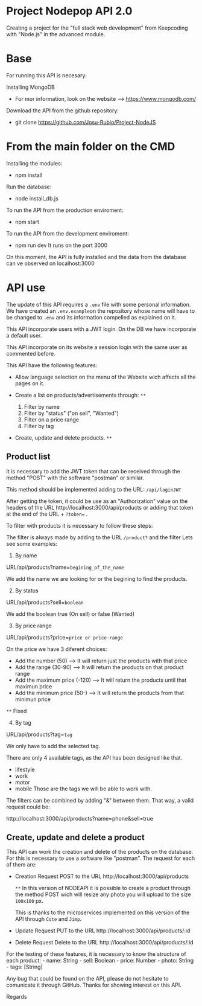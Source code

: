 # Project Nodepop API 2.0

Creating a project for the "full stack web development" from Keepcoding with "Node.js" in the advanced module.

# Base

For running this API is necesary:

Installing MongoDB

- For mor information, look on the website --> https://www.mongodb.com/

Download the API from the github repository:

- git clone https://github.com/Josu-Rubio/Project-NodeJS

# From the main folder on the CMD

Installing the modules:

- npm install

Run the database:

- node install_db.js

To run the API from the production enviroment:

- npm start

To run the API from the development enviroment:

- npm run dev
  It runs on the port 3000

On this moment, the API is fully installed and the data from the database can ve observed on localhost:3000

# API use

The update of this API requires a `.env` file with some personal information. We have created an `.env.example`on the repository whose name will have to be changed to `.env` and its information compelled as explained on it.

This API incorporate users with a JWT login. On the DB we have incorporate a default user.

This API incorporate on its website a session login with the same user as commented before.

This API have the following features:

- Allow language selection on the menu of the Website wich affects all the pages on it.

- Create a list on products/advertisements through: `**`

  1. Filter by name
  2. Filter by "status" ("on sell", "Wanted")
  3. Filter on a price range
  4. Filter by tag

- Create, update and delete products. `**`

## Product list

It is necessary to add the JWT token that can be received through the method "POST" with the software "postman" or similar.

This method should be implemented adding to the URL:
`/api/loginJWT`

After getting the token, it could be use as an "Authorization" value on the headers of the URL http://localhost:3000/api/products or adding that token at the end of the URL + `?token=` .

To filter with products it is necessary to follow these steps:

The filter is always made by adding to the URL `/product?` and the filter
Lets see some examples:

1. By name

URL/api/products?name=`begining_of_the_name`

We add the name we are looking for or the begining to find the products.

2. By status

URL/api/products?sell=`boolean`

We add the boolean true (On sell) or false (Wanted)

3. By price range

URL/api/products?price=`price or price-range`

On the price we have 3 diferent choices:

- Add the number (50) --> It will return just the products with that price
- Add the range (30-90) --> It will return the products on that product range
- Add the maximum price (-120) --> It will return the products until that maximun price
- Add the minimum price (50-) --> It will return the products from that minimun price

`**` Fixed

4. By tag

URL/api/products?tag=`tag`

We only have to add the selected tag.

There are only 4 available tags, as the API has been designed like that.

- lifestyle
- work
- motor
- mobile
  Those are the tags we will be able to work with.

The filters can be combined by adding "&" between them.
That way, a valid request could be:

http://localhost:3000/api/products?name=phone&sell=true

## Create, update and delete a product

This API can work the creation and delete of the products on the database.
For this is necessary to use a software like "postman".
The request for each of them are:

- Creation
  Request POST to the URL http://localhost:3000/api/products

  `**` In this version of NODEAPI it is possible to create a product through the method POST wich will resize any photo you will upload to the size `100x100` px.

  This is thanks to the microservices implemented on this version of the API through `Cote` and `Jimp`.

- Update
  Request PUT to the URL http://localhost:3000/api/products/:id

- Delete
  Request Delete to the URL http://localhost:3000/api/products/:id

For the testing of these features, it is necessary to know the structure of each product: - name: String - sell: Boolean - price: Number - photo: String - tags: [String]

Any bug that could be found on the API, please do not hesitate to comunicate it through GitHub.
Thanks for showing interest on this API.

Regards
